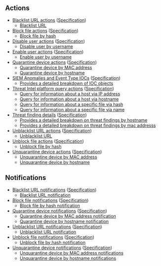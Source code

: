## Actions
* [Blacklist URL actions](schema/actions/blacklist_url_actions) ([Specification](schema/actions/blacklist_url_actions-deref.json))
  * [Blacklist URL](schema/actions/blacklist_url_actions#request--action-blacklist-url)
* [Block file actions](schema/actions/block_file_actions) ([Specification](schema/actions/block_file_actions-deref.json))
  * [Block file by hash](schema/actions/block_file_actions#request--action-block-file-by_hash)
* [Disable user actions](schema/actions/disable_user_actions) ([Specification](schema/actions/disable_user_actions-deref.json))
  * [Disable user by username](schema/actions/disable_user_actions#request--action-disable-user-by_username)
* [Enable user actions](schema/actions/enable_user_actions) ([Specification](schema/actions/enable_user_actions-deref.json))
  * [Enable user by username](schema/actions/enable_user_actions#request--action-enable-user-by_username)
* [Quarantine device actions](schema/actions/quarantine_device_actions) ([Specification](schema/actions/quarantine_device_actions-deref.json))
  * [Quarantine device by MAC address](schema/actions/quarantine_device_actions#request--action-quarantine-device-by_mac_address)
  * [Quarantine device by hostname](schema/actions/quarantine_device_actions#request--action-quarantine-device-by_hostname)
* [SIEM Anomalies and Event Type IOCs](schema/actions/threat_finding_siem_ioc_actions) ([Specification](schema/actions/threat_finding_siem_ioc_actions-deref.json))
  * [Provides a detailed breakdown of IOC objects](schema/actions/threat_finding_siem_ioc_actions#request--action-threats-findings-de.ae-siem-ioc)
* [Threat Intel platform query actions](schema/actions/threat_intel_query_actions) ([Specification](schema/actions/threat_intel_query_actions-deref.json))
  * [Query for information about a host via IP address](schema/actions/threat_intel_query_actions#request--action-query-host-by_ip)
  * [Query for information about a host via hostname](schema/actions/threat_intel_query_actions#request--action-query-host-by_hostname)
  * [Query for information about a specific file via hash](schema/actions/threat_intel_query_actions#request--action-query-file-by_hash)
  * [Query for information about a specific file via name](schema/actions/threat_intel_query_actions#request--action-query-file-by_name)
* [Threat finding details](schema/actions/threat_finding_actions) ([Specification](schema/actions/threat_finding_actions-deref.json))
  * [Provides a detailed breakdown on threat findings by hostname](schema/actions/threat_finding_actions#request--action-threats-findings-details-by_hostname)
  * [Provides a detailed breakdown on threat findings by mac addresss](schema/actions/threat_finding_actions#request--action-threats-findings-details-by_mac_address)
* [Unblacklist URL actions](schema/actions/unblacklist_url_actions) ([Specification](schema/actions/unblacklist_url_actions-deref.json))
  * [Unblacklist URL](schema/actions/unblacklist_url_actions#request--action-unblacklist-url)
* [Unblock file actions](schema/actions/unblock_file_actions) ([Specification](schema/actions/unblock_file_actions-deref.json))
  * [Unblock file by hash](schema/actions/unblock_file_actions#request--action-unblock-file-by_hash)
* [Unquarantine device actions](schema/actions/unquarantine_device_actions) ([Specification](schema/actions/unquarantine_device_actions-deref.json))
  * [Unquarantine device by MAC address](schema/actions/unquarantine_device_actions#request--action-unquarantine-device-by_mac_address)
  * [Unquarantine device by hostname](schema/actions/unquarantine_device_actions#request--action-unquarantine-device-by_hostname)

## Notifications
* [Blacklist URL notifications](schema/notifications/blacklist_url_notifications) ([Specification](schema/notifications/blacklist_url_notifications-deref.json))
  * [Blacklist URL notification](schema/notifications/blacklist_url_notifications#event--notification-blacklist-url)
* [Block file notifications](schema/notifications/block_file_notifications) ([Specification](schema/notifications/block_file_notifications-deref.json))
  * [Block file by hash notification](schema/notifications/block_file_notifications#event--notification-block-file-by_hash)
* [Quarantine device notifications](schema/notifications/quarantine_device_notifications) ([Specification](schema/notifications/quarantine_device_notifications-deref.json))
  * [Quarantine device by MAC address notification](schema/notifications/quarantine_device_notifications#event--notification-quarantine-device-by_mac_address)
  * [Quarantine device by hostname notification](schema/notifications/quarantine_device_notifications#event--notification-quarantine-device-by_hostname)
* [Unblacklist URL notifications](schema/notifications/unblacklist_url_notifications) ([Specification](schema/notifications/unblacklist_url_notifications-deref.json))
  * [Unblacklist URL notification](schema/notifications/unblacklist_url_notifications#event--notification-unblacklist-url)
* [Unblock file notifications](schema/notifications/unblock_file_notifications) ([Specification](schema/notifications/unblock_file_notifications-deref.json))
  * [Unblock file by hash notification](schema/notifications/unblock_file_notifications#event--notification-unblock-file-by_hash)
* [Unquarantine device notifications](schema/notifications/unquarantine_device_notifications) ([Specification](schema/notifications/unquarantine_device_notifications-deref.json))
  * [Unquarantine device by MAC address notifications](schema/notifications/unquarantine_device_notifications#event--notification-unquarantine-device-by_mac_address)
  * [Unquarantine device by hostname notifications](schema/notifications/unquarantine_device_notifications#event--notification-unquarantine-device-by_hostname)
